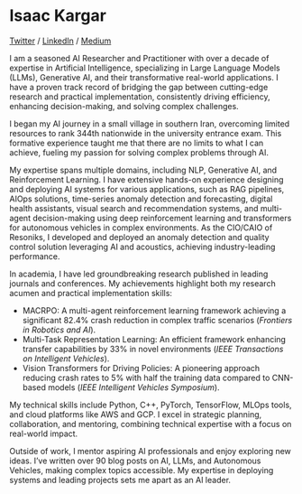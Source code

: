 # Isaac Kargar

[Twitter](https://x.com/kargarisaac) / [LinkedIn](https://www.linkedin.com/in/isaac-kargar/) / [Medium](https://medium.com/@kargarisaac)

I am a seasoned AI Researcher and Practitioner with over a decade of expertise in Artificial Intelligence, specializing in Large Language Models (LLMs), Generative AI, and their transformative real-world applications. I have a proven track record of bridging the gap between cutting-edge research and practical implementation, consistently driving efficiency, enhancing decision-making, and solving complex challenges.

I began my AI journey in a small village in southern Iran, overcoming limited resources to rank 344th nationwide in the university entrance exam. This formative experience taught me that there are no limits to what I can achieve, fueling my passion for solving complex problems through AI.

My expertise spans multiple domains, including NLP, Generative AI, and Reinforcement Learning. I have extensive hands-on experience designing and deploying AI systems for various applications, such as RAG pipelines, AIOps solutions, time-series anomaly detection and forecasting, digital health assistants, visual search and recommendation systems, and multi-agent decision-making using deep reinforcement learning and transformers for autonomous vehicles in complex environments. As the CIO/CAIO of Resoniks, I developed and deployed an anomaly detection and quality control solution leveraging AI and acoustics, achieving industry-leading performance.

In academia, I have led groundbreaking research published in leading journals and conferences. My achievements highlight both my research acumen and practical implementation skills:

- MACRPO: A multi-agent reinforcement learning framework achieving a significant 82.4% crash reduction in complex traffic scenarios (*Frontiers in Robotics and AI*).
- Multi-Task Representation Learning: An efficient framework enhancing transfer capabilities by 33% in novel environments (*IEEE Transactions on Intelligent Vehicles*).
- Vision Transformers for Driving Policies: A pioneering approach reducing crash rates to 5% with half the training data compared to CNN-based models (*IEEE Intelligent Vehicles Symposium*).

My technical skills include Python, C++, PyTorch, TensorFlow, MLOps tools, and cloud platforms like AWS and GCP. I excel in strategic planning, collaboration, and mentoring, combining technical expertise with a focus on real-world impact.

Outside of work, I mentor aspiring AI professionals and enjoy exploring new ideas. I’ve written over 90 blog posts on AI, LLMs, and Autonomous Vehicles, making complex topics accessible. My expertise in deploying systems and leading projects sets me apart as an AI leader.
